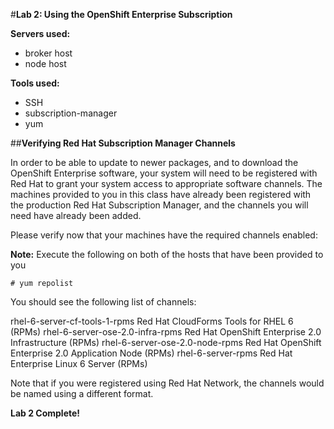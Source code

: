 #**Lab 2: Using the OpenShift Enterprise Subscription**

**Servers used:**

* broker host
* node host

**Tools used:**

* SSH
* subscription-manager
* yum

##**Verifying Red Hat Subscription Manager Channels**

In order to be able to update to newer packages, and to download the OpenShift Enterprise software, your system will need to be registered with Red Hat to grant your system access to appropriate software channels.  The machines provided to you in this class have already been registered with the production Red Hat Subscription Manager, and the channels you will need have already been added.

Please verify now that your machines have the required channels enabled:

**Note:** Execute the following on both of the hosts that have been provided to you

	# yum repolist
	
You should see the following list of channels:

  rhel-6-server-cf-tools-1-rpms      Red Hat CloudForms Tools for RHEL 6 (RPMs)
  rhel-6-server-ose-2.0-infra-rpms   Red Hat OpenShift Enterprise 2.0 Infrastructure (RPMs)
  rhel-6-server-ose-2.0-node-rpms    Red Hat OpenShift Enterprise 2.0 Application Node (RPMs)
  rhel-6-server-rpms                 Red Hat Enterprise Linux 6 Server (RPMs)

Note that if you were registered using Red Hat Network, the channels would be named using a different format.
	
**Lab 2 Complete!**

<!--BREAK-->
